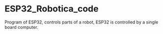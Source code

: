 # ESP32_Robotica_code
Program of ESP32, controls parts of a robot, ESP32 is controlled by a single board computer.
